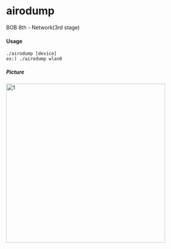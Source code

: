 # airodump
BOB 8th - Network(3rd stage)



#### Usage

```shell
./airodump [device]
ex:) ./airodump wlan0
```


##### Picture
<img width="428" alt="1" src="https://user-images.githubusercontent.com/50411472/74128569-cbcb8a80-4c20-11ea-9e61-c46540de6178.PNG">


